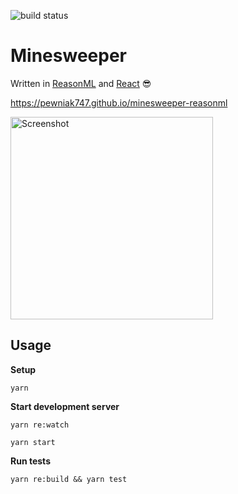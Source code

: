 ![build status](https://github.com/pewniak747/minesweeper-reasonml/workflows/CI/badge.svg)
# Minesweeper

Written in [ReasonML][ReasonML] and [React][ReasonReact] 😎

https://pewniak747.github.io/minesweeper-reasonml

<img width="324" alt="Screenshot" src="https://user-images.githubusercontent.com/132215/34915884-78c65c1c-f92e-11e7-90d9-ed66692e4f87.png">

## Usage

**Setup**
```
yarn
```

**Start development server**

```
yarn re:watch
```

```
yarn start
```

**Run tests**
```
yarn re:build && yarn test
```

[ReasonML]: https://reasonml.github.io
[ReasonReact]: https://reasonml.github.io/reason-react
